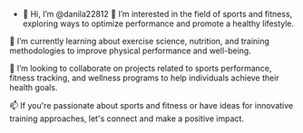 - 👋 Hi, I’m @danila22812
👀 I’m interested in the field of sports and fitness, exploring ways to optimize performance and promote a healthy lifestyle.

🌱 I’m currently learning about exercise science, nutrition, and training methodologies to improve physical performance and well-being.

💞️ I’m looking to collaborate on projects related to sports performance, fitness tracking, and wellness programs to help individuals achieve their health goals.

📫 If you're passionate about sports and fitness or have ideas for innovative training approaches, let's connect and make a positive impact.

<!---
danila22812/danila22812 is a ✨ special ✨ repository because its `README.md` (this file) appears on your GitHub profile.
You can click the Preview link to take a look at your changes.
--->
